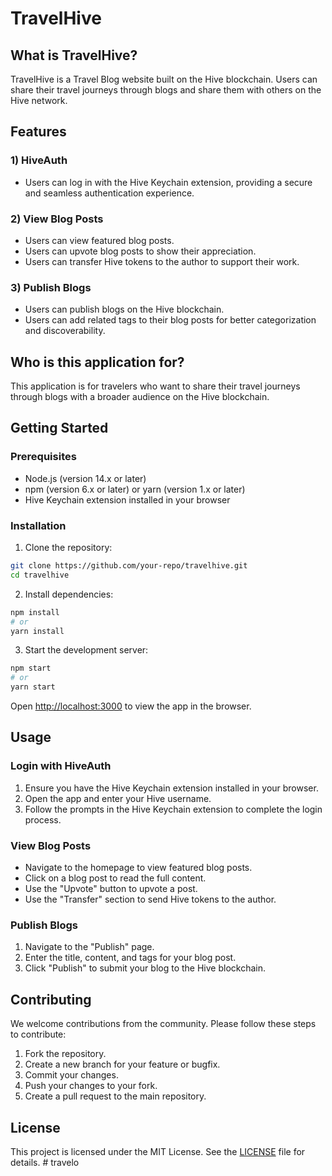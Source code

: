 # TravelHive

## What is TravelHive?

TravelHive is a Travel Blog website built on the Hive blockchain. Users can share their travel journeys through blogs and share them with others on the Hive network.

## Features

### 1) HiveAuth

- Users can log in with the Hive Keychain extension, providing a secure and seamless authentication experience.

### 2) View Blog Posts

- Users can view featured blog posts.
- Users can upvote blog posts to show their appreciation.
- Users can transfer Hive tokens to the author to support their work.

### 3) Publish Blogs

- Users can publish blogs on the Hive blockchain.
- Users can add related tags to their blog posts for better categorization and discoverability.

## Who is this application for?

This application is for travelers who want to share their travel journeys through blogs with a broader audience on the Hive blockchain.

## Getting Started

### Prerequisites

- Node.js (version 14.x or later)
- npm (version 6.x or later) or yarn (version 1.x or later)
- Hive Keychain extension installed in your browser

### Installation

1. Clone the repository:

```bash
git clone https://github.com/your-repo/travelhive.git
cd travelhive
```

2. Install dependencies:

```bash
npm install
# or
yarn install
```

3. Start the development server:

```bash
npm start
# or
yarn start
```

Open [http://localhost:3000](http://localhost:3000) to view the app in the browser.

## Usage

### Login with HiveAuth

1. Ensure you have the Hive Keychain extension installed in your browser.
2. Open the app and enter your Hive username.
3. Follow the prompts in the Hive Keychain extension to complete the login process.

### View Blog Posts

- Navigate to the homepage to view featured blog posts.
- Click on a blog post to read the full content.
- Use the "Upvote" button to upvote a post.
- Use the "Transfer" section to send Hive tokens to the author.

### Publish Blogs

1. Navigate to the "Publish" page.
2. Enter the title, content, and tags for your blog post.
3. Click "Publish" to submit your blog to the Hive blockchain.

## Contributing

We welcome contributions from the community. Please follow these steps to contribute:

1. Fork the repository.
2. Create a new branch for your feature or bugfix.
3. Commit your changes.
4. Push your changes to your fork.
5. Create a pull request to the main repository.

## License

This project is licensed under the MIT License. See the [LICENSE](LICENSE) file for details.
#   t r a v e l o  
 